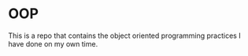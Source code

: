 # OOP

This is a repo that contains the object oriented programming practices I have done on my own time.
